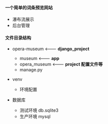 #### 一个简单的词条预览网站
- 瀑布流展示
- 后台管理


#### 文件目录结构

- opera-museum  <--- **django_project**
	- museum	<--- **app**
	- opera_museum	<--- **project 配置文件等**
	- manage.py

- venv
	- 环境配置  

- 数据库
	- 测试环境 db.sqlite3
	-  生产环境 mysql


